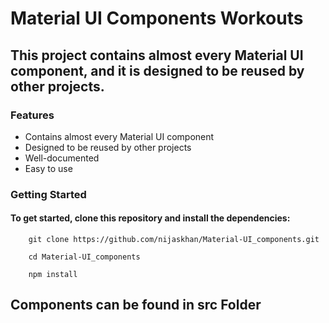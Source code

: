 <h1>Material UI Components Workouts </h1>
<h2>This project contains almost every Material UI component, and it is designed to be reused by other projects. </h2>

<h3> Features </h3>

-  Contains almost every Material UI component
-  Designed to be reused by other projects
-  Well-documented
-  Easy to use

<h3>Getting Started</h3>

<h4>To get started, clone this repository and install the dependencies: </h4>

        git clone https://github.com/nijaskhan/Material-UI_components.git
        
        cd Material-UI_components
        
        npm install
        
<h2>Components can be found in src Folder</h2>
